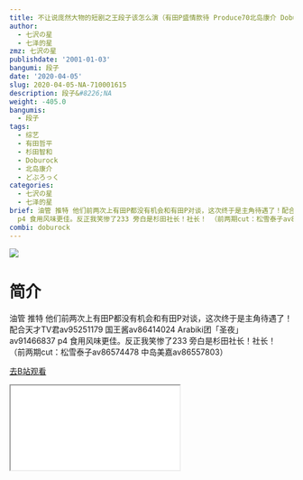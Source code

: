 ```yaml
---
title: 不让说庞然大物的短剧之王段子该怎么演（有田P盛情款待 Produce70北岛康介 Doburock cut）
author:
  - 七沢の星
  - 七泽的星
zmz: 七沢の星
publishdate: '2001-01-03'
bangumi: 段子
date: '2020-04-05'
slug: 2020-04-05-NA-710001615
description: 段子&#8226;NA
weight: -405.0
bangumis:
  - 段子
tags:
  - 综艺
  - 有田哲平
  - 杉田智和
  - Doburock
  - 北岛康介
  - どぶろっく
categories:
  - 七沢の星
  - 七泽的星
brief: 油管 推特 他们前两次上有田P都没有机会和有田P对谈，这次终于是主角待遇了！配合天才TV君av95251179 国王酱av86414024 Arabiki团「圣夜」av91466837
  p4 食用风味更佳。反正我笑惨了233 旁白是杉田社长！社长！ （前两期cut：松雪泰子av86574478 中岛美嘉av86557803）
combi: doburock
---
```

![](https://raw.githubusercontent.com/tcgriffith/owaraisite/master/static/tmpimg/be9b31c6583768b548cfccbf8299e9a4def620d6.jpg.480.jpg)
# 简介  
油管 推特
他们前两次上有田P都没有机会和有田P对谈，这次终于是主角待遇了！配合天才TV君av95251179 国王酱av86414024 Arabiki团「圣夜」av91466837 p4 食用风味更佳。反正我笑惨了233
旁白是杉田社长！社长！
（前两期cut：松雪泰子av86574478 中岛美嘉av86557803）  

[去B站观看](https://www.bilibili.com/video/av710001615/)
<div class ="resp-container"><iframe class="testiframe" src="//player.bilibili.com/player.html?aid=710001615"", scrolling="no", allowfullscreen="true" > </iframe></div> 
